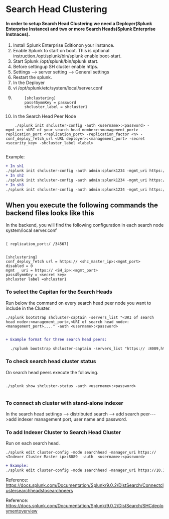 # Search Head Clustering

#### In order to setup Search Head Clustering we need a Deployer(Splunk Enterprise Instance) and two or more Search Heads(Splunk Enterprise Instnaces).

1. Install Splunk Enterprise Editionon your instance.
2. Enable Splunk to start on boot. This is optional instruction./opt/splunk/bin/splunk enable boot-start.
3. Start Splunk /opt/splunk/bin/splunk start.
4. Before settingup SH cluster enable https.
5. Settings --> server setting --> General settings
6. Restart the splunk.
7. In the Deployer
8. vi /opt/splunk/etc/system/local/server.conf
9. ```
   		[shclustering]
   		pass4SymmKey = password
   		shcluster_label = shcluster1
   ```
10. In the Search Head Peer Node

```
    ./splunk init shcluster-config -auth <username>:<password> -mgmt_uri <URI of your search head member>:<management_port> -replication_port <replication_port> -replication_factor <n> -conf_deploy_fetch_url <URL deployer>:<management_port> -secret <security_key> -shcluster_label <label>
 
```

Example:

```diff
+ In sh1
./splunk init shcluster-config -auth admin:splunk1234 -mgmt_uri https://10.128.0.16:8089 -replication_port 34567 -replication_factor 3 -conf_deploy_fetch_url https://10.128.0.17:8089 -secret shcluster -shcluster_label shcluster1
+ In sh2
./splunk init shcluster-config -auth admin:splunk1234 -mgmt_uri https://10.166.0.2:8089 -replication_port 34567 -replication_factor 3 -conf_deploy_fetch_url https://10.128.0.17:8089 -secret shcluster -shcluster_label shcluster1
+ In sh3
./splunk init shcluster-config -auth admin:splunk1234 -mgmt_uri https://10.202.0.2:8089 -replication_port 34567 -replication_factor 3 -conf_deploy_fetch_url https://10.128.0.17:8089 -secret shcluster -shcluster_label shcluster1

```

## When you execute the following commands the backend files looks like this

In the backend, you will find the following configuration in each search node system/local server.conf

```

[ replication_port:/ /34567]


[shclustering]
conf_deploy_fetch url = https:// <shc_master_ip>:<mgmt_port>
disabled = 0
mgmt _ uri = https:// <SH_ip>:<mgmt_port>
pass4SymmKey = <secret key>
shcluster label =shcluster1

```

### To select the Capitan for the Search Heads

Run below the command on every search head peer node you want to include in the Cluster.

```
./splunk bootstrap shcluster-captain -servers_list "<URI of search head node>:<management_port>,<URI of search head node>:<management_port>,..." -auth <username>:<password>
 
```

```diff
+ Example format for three search head peers:

  ./splunk bootstrap shcluster-captain -servers_list "https:// :8089,https:// :8089,https://:8089 " -auth admin:password
```

### To check search head cluster status

On search head peers execute the following.

```

./splunk show shcluster-status -auth <username>:<password>
 
```

### To connect sh cluster with stand-alone indexer

In the search head settings --> distributed search --> add search peer--->add indexer management port, user name and password.

### To add Indexer Cluster to Search Head Cluster

Run on each search head.

```
./splunk edit cluster-config -mode searchhead -manager_uri https:// <Indexer Cluster Master ip>:8089  -auth  <username>:<password>
```

```diff
+ Example:
./splunk edit cluster-config -mode searchhead -manager_uri https://10.128.0.15:8089  -auth admin:splunk1234
```

Reference: https://docs.splunk.com/Documentation/Splunk/9.0.2/DistSearch/Connectclustersearchheadstosearchpeers

Reference: https://docs.splunk.com/Documentation/Splunk/9.0.2/DistSearch/SHCdeploymentoverview
